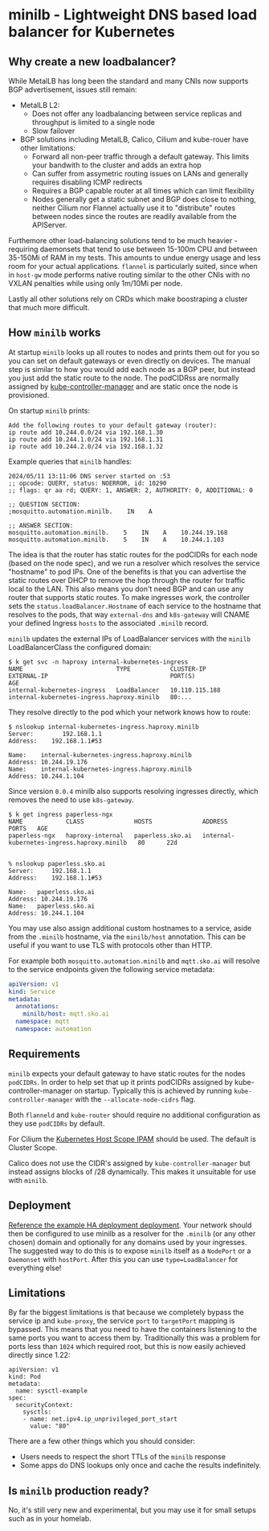 # minilb - Lightweight DNS based load balancer for Kubernetes

## Why create a new loadbalancer?

While MetalLB has long been the standard and many CNIs now supports BGP advertisement, issues still remain:

* MetalLB L2:
    * Does not offer any loadbalancing between service replicas and throughput is limited to a single node
    * Slow failover
* BGP solutions including MetalLB, Calico, Cilium and kube-rouer have other limitations:
    * Forward all non-peer traffic through a default gateway. This limits your bandwith to the cluster and adds an extra hop
    * Can suffer from assymetric routing issues on LANs and generally requires disabling ICMP redirects
    * Requires a BGP capable router at all times which can limit flexibility
    * Nodes generally get a static subnet and BGP does close to nothing, neither Cilium nor Flannel actually use it to "distribute" routes between nodes since the routes are readily available from the APIServer.

Furthemore other load-balancing solutions tend to be much heavier - requiring daemonsets that tend to use between 15-100m CPU and between 35-150Mi of RAM in my tests. This amounts to undue energy usage and less room for your actual applications. `flannel` is particularly suited, since when in `host-gw` mode performs native routing similar to the other CNIs with no VXLAN penalties while using only 1m/10Mi per node.

Lastly all other solutions rely on CRDs which make boostraping a cluster that much more difficult.

## How `minilb` works

At startup `minilb` looks up all routes to nodes and prints them out for you so you can set on default gateways
or even directly on devices. The manual step is similar to how you would add each node as a BGP peer, but instead you just add the static route to the node. The podCIDRss are normally assigned by [kube-controller-manager](https://kubernetes.io/docs/reference/command-line-tools-reference/kube-controller-manager/) and are static once the node is provisioned.

On startup `minilb` prints:
```
Add the following routes to your default gateway (router):
ip route add 10.244.0.0/24 via 192.168.1.30
ip route add 10.244.1.0/24 via 192.168.1.31
ip route add 10.244.2.0/24 via 192.168.1.32
```

Example queries that `minilb` handles:
```
2024/05/11 13:11:06 DNS server started on :53
;; opcode: QUERY, status: NOERROR, id: 10290
;; flags: qr aa rd; QUERY: 1, ANSWER: 2, AUTHORITY: 0, ADDITIONAL: 0

;; QUESTION SECTION:
;mosquitto.automation.minilb.    IN    A

;; ANSWER SECTION:
mosquitto.automation.minilb.    5    IN    A    10.244.19.168
mosquitto.automation.minilb.    5    IN    A    10.244.1.103
```


 The idea is that the router has static routes for the podCIDRs for each node (based on the node spec), and we run a resolver which resolves the service "hostname" to pod IPs. One of the benefits is that you can advertise the static routes over DHCP to remove the hop through the router for traffic local to the LAN. This also means you don't need BGP and can use any router that supports static routes. To make ingresses work, the controller sets the `status.loadBalancer.Hostname` of each service to the hostname that resolves to the pods, that way `external-dns` and `k8s-gateway` will CNAME your defined Ingress `hosts` to the associated `.minilb` record.


`minilb` updates the external IPs of LoadBalancer services with the `minilb` LoadBalancerClass the configured domain:
```
$ k get svc -n haproxy internal-kubernetes-ingress
NAME                          TYPE           CLUSTER-IP       EXTERNAL-IP                                  PORT(S)                                                                               AGE
internal-kubernetes-ingress   LoadBalancer   10.110.115.188   internal-kubernetes-ingress.haproxy.minilb   80:...
```

They resolve directly to the pod which your network knows how to route:
```
$ nslookup internal-kubernetes-ingress.haproxy.minilb
Server:        192.168.1.1
Address:    192.168.1.1#53

Name:    internal-kubernetes-ingress.haproxy.minilb
Address: 10.244.19.176
Name:    internal-kubernetes-ingress.haproxy.minilb
Address: 10.244.1.104
```

Since version `0.0.4` minilb also supports resolving ingresses directly, which removes the need to use `k8s-gateway`.
```
$ k get ingress paperless-ngx
NAME            CLASS              HOSTS              ADDRESS                                      PORTS   AGE
paperless-ngx   haproxy-internal   paperless.sko.ai   internal-kubernetes-ingress.haproxy.minilb   80      22d


% nslookup paperless.sko.ai
Server:		192.168.1.1
Address:	192.168.1.1#53

Name:	paperless.sko.ai
Address: 10.244.19.176
Name:	paperless.sko.ai
Address: 10.244.1.104
```

You may use also assign additional custom hostnames to a service, aside from the `.minilb` hostname, via the `minilb/host` annotation. This can be useful if you want to use TLS with protocols other than HTTP.


For example both `mosquitto.automation.minilb` and `mqtt.sko.ai` will resolve to the service endpoints given the following service metadata:

```yaml
apiVersion: v1
kind: Service
metadata:
  annotations:
    minilb/host: mqtt.sko.ai
  namespace: mqtt
  namespace: automation
```

## Requirements

`minilb` expects your default gateway to have static routes for the nodes `podCIDRs`. In order to help set that up it prints podCIDRs assigned by kube-controller-manager on startup. Typically this is achieved by running `kube-controller-manager` with the `--allocate-node-cidrs` flag.

Both `flanneld` and `kube-router` should require no additional configuration as they use `podCIDRs` by default.

For Cilium the [Kubernetes Host Scope IPAM](https://docs.cilium.io/en/stable/network/concepts/ipam/kubernetes/) should be used. The default is Cluster Scope.

Calico does not use the CIDR's assigned by `kube-controller-manager` but instead assigns blocks of /28 dynamically. This makes it unsuitable for use with `minilb`.

## Deployment

[Reference the example HA deployment deployment](https://github.com/vaskozl/home-infra/tree/main/cluster/minilb). Your network should then be configured to use minilb as a resolver for the `.minilb` (or any other chosen) domain and optionally for any domains used by your ingresses. The suggested way to do this is to expose `minilb` itself as a `NodePort` or a `Daemonset` with `hostPort`. After this you can use `type=LoadBalancer` for everything else!

## Limitations

By far the biggest limitations is that because we completely bypass the service ip and  `kube-proxy`, the service `port` to `targetPort` mapping is bypassed. This means that you need to have the containers listening to the same ports you want to access them by. Traditionally this was a problem for ports less than `1024` which required root, but this is now easily achieved directly since 1.22:

```
apiVersion: v1
kind: Pod
metadata:
  name: sysctl-example
spec:
  securityContext:
    sysctls:
    - name: net.ipv4.ip_unprivileged_port_start
      value: "80"
```

There are a few other things which you should consider:

* Users needs to respect the short TTLs of the `minilb` response
* Some apps do DNS lookups only once and cache the results indefinitely.

## Is `minilb` production ready?

No, it's still very new and experimental, but you may use it for small setups such as in your homelab.
